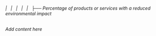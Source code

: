 ###### |   |   |   |   |   ├── Percentage of products or services with a reduced environmental impact

*Add content here*